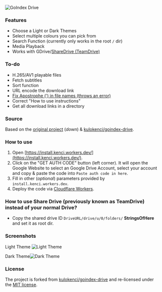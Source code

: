 
![GoIndex Drive](https://raw.githubusercontent.com/kulokenci/goindex-drive/master/go-drive-logo.png)


### Features
* Choose a Light or Dark Themes
* Select multiple colours you can pick from
* Search Function (currently only works in the root `/` dir)
* Media Playback
* Works with GDrive/[ShareDrive (TeamDrive)](https://github.com/kulokenci/goindex-drive/issues/19)


### To-do
* H.265/AV1 playable files
* Fetch subtitles
* Sort function
* URL encode the download link
* [Fix Apostrophe (') in file names (throws an error)](https://github.com/kulokenci/goindex-drive/issues/17)
* Correct "How to use instructions"
* Get all download links in a directory


### Source
Based on the [original project](https://github.com/donwa/goindex) (_down_) & [kulokenci/goindex-drive](https://github.com/kulokenci/goindex-drive).


### How to use
1. Open [https://install.kenci.workers.dev/](https://install.kenci.workers.dev/).
2. Click on the "GET AUTH CODE" button (left corner). It will open the Google Website to select an Google Drive Account, select your account and copy & paste the code into `Paste auth code in here`.
3. Fill in other (_optional_) parameters provided by `install.kenci.workers.dev`.
4. Deploy the code via [Cloudflare Workers](https://workers.cloudflare.com).


### How to use Share Drive (previously known as TeamDrive) instead of your normal Drive?
* Copy the shared drive ID `DriveURL/drive/u/0/folders/` **StringsOfHere** and set it as root dir.


### Screenshots
Light Theme
![Light Theme](https://raw.githubusercontent.com/kulokenci/goindex-drive/master/screenshot/material-light.png)

Dark Theme![Dark Theme](https://raw.githubusercontent.com/kulokenci/goindex-drive/master/screenshot/material-dark.png)


### License
The project is forked from [kulokenci/goindex-drive](https://github.com/kulokenci/goindex-drive) and re-licensed under the [MIT license](https://github.com/CHEF-KOCH/goindex-drive/blob/master/LICENSE).
